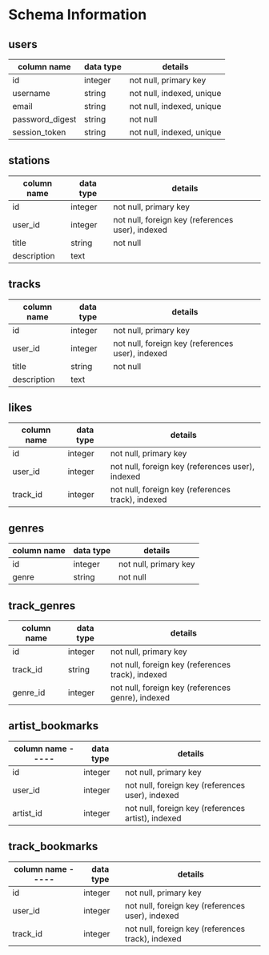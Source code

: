 # Schema Information

## users
column name     | data type | details
----------------|-----------|-----------------------
id              | integer   | not null, primary key
username        | string    | not null, indexed, unique
email           | string    | not null, indexed, unique
password_digest | string    | not null
session_token   | string    | not null, indexed, unique

## stations
column name | data type | details
------------|-----------|-----------------------
id          | integer   | not null, primary key
user_id     | integer   | not null, foreign key (references user), indexed
title       | string    | not null
description | text      |


## tracks
column name | data type | details
------------|-----------|-----------------------
id          | integer   | not null, primary key
user_id     | integer   | not null, foreign key (references user), indexed
title       | string    | not null
description | text      |

## likes
column name | data type | details
------------|-----------|-----------------------
id          | integer   | not null, primary key
user_id     | integer   | not null, foreign key (references user), indexed
track_id    | integer   | not null, foreign key (references track), indexed

## genres
column name | data type | details
------------|-----------|-----------------------
id          | integer   | not null, primary key
genre       | string    | not null

## track_genres
column name | data type | details
------------|-----------|-----------------------
id          | integer   | not null, primary key
track_id    | string    | not null, foreign key (references track), indexed
genre_id    | integer   | not null, foreign key (references genre), indexed

## artist_bookmarks
column name -----| data type | details
-----------------|-----------|-----------------------
id               | integer   | not null, primary key
user_id          | integer   | not null, foreign key (references user), indexed
artist_id        | integer   | not null, foreign key (references artist), indexed

## track_bookmarks
column name -----| data type | details
-----------------|-----------|-----------------------
id               | integer   | not null, primary key
user_id          | integer   | not null, foreign key (references user), indexed
track_id         | integer   | not null, foreign key (references track), indexed
